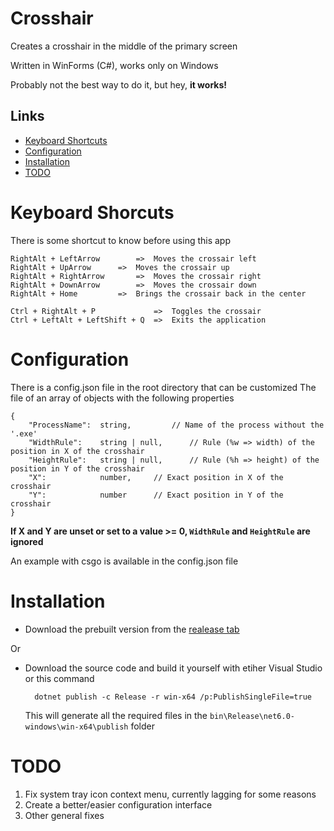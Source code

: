 # Crosshair

Creates a crosshair in the middle of the primary screen

Written in WinForms (C#), works only on Windows

Probably not the best way to do it, but hey, **it works!**

## Links

* [Keyboard Shortcuts](#keyboardshortcuts)
* [Configuration](#configuration)
* [Installation](#installation)
* [TODO](#todo)

# Keyboard Shorcuts	
There is some shortcut to know before using this app

	RightAlt + LeftArrow 		=> 	Moves the crossair left
	RightAlt + UpArrow 		=> 	Moves the crossair up
	RightAlt + RightArrow 		=> 	Moves the crossair right
	RightAlt + DownArrow 		=> 	Moves the crossair down
	RightAlt + Home			=> 	Brings the crossair back in the center

	Ctrl + RightAlt + P     		=> 	Toggles the crossair
	Ctrl + LeftAlt + LeftShift + Q 	=>	Exits the application

# Configuration
There is a config.json file in the root directory that can be customized
The file of an array of objects with the following properties

	{
		"ProcessName": 	string,			// Name of the process without the '.exe'
		"WidthRule": 	string | null,		// Rule (%w => width) of the position in X of the crosshair
		"HeightRule": 	string | null,		// Rule (%h => height) of the position in Y of the crosshair
		"X":			number, 	// Exact position in X of the crosshair
		"Y":			number		// Exact position in Y of the crosshair
	}

**If X and Y are unset or set to a value >= 0, `WidthRule` and `HeightRule` are ignored** 

An example with csgo is available in the config.json file

# Installation

* Download the prebuilt version from the [realease tab](https://github.com/Unimat45/Crosshair/releases)

Or

* Download the source code and build it yourself with etiher Visual Studio or this command

		dotnet publish -c Release -r win-x64 /p:PublishSingleFile=true 
	This will generate all the required files in the `bin\Release\net6.0-windows\win-x64\publish` folder

# TODO

1. Fix system tray icon context menu, currently lagging for some reasons
2. Create a better/easier configuration interface
4. Other general fixes
